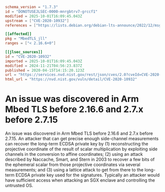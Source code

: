 ```toml
schema_version = "1.7.3"
id = "DONOTUSEJLSEC-0000-mnrgbtrv7-grccf1"
modified = 2025-10-01T16:09:45.043Z
upstream = ["CVE-2020-10932"]
references = ["https://lists.debian.org/debian-lts-announce/2022/12/msg00036.html", "https://lists.fedoraproject.org/archives/list/package-announce%40lists.fedoraproject.org/message/FCWN5HIF4CJ2LZTOMEBJ7Q4IMMV7ZU2V/", "https://lists.fedoraproject.org/archives/list/package-announce%40lists.fedoraproject.org/message/ZNOS2IIBH5WNJXZUV546PY7666DE7Y3L/", "https://tls.mbed.org/tech-updates/releases/mbedtls-2.16.6-and-2.7.15-released", "https://tls.mbed.org/tech-updates/security-advisories", "https://tls.mbed.org/tech-updates/security-advisories/mbedtls-security-advisory-2020-04", "https://lists.debian.org/debian-lts-announce/2022/12/msg00036.html", "https://lists.fedoraproject.org/archives/list/package-announce%40lists.fedoraproject.org/message/FCWN5HIF4CJ2LZTOMEBJ7Q4IMMV7ZU2V/", "https://lists.fedoraproject.org/archives/list/package-announce%40lists.fedoraproject.org/message/ZNOS2IIBH5WNJXZUV546PY7666DE7Y3L/", "https://tls.mbed.org/tech-updates/releases/mbedtls-2.16.6-and-2.7.15-released", "https://tls.mbed.org/tech-updates/security-advisories", "https://tls.mbed.org/tech-updates/security-advisories/mbedtls-security-advisory-2020-04"]

[[affected]]
pkg = "MbedTLS_jll"
ranges = ["< 2.16.6+0"]

[[jlsec_sources]]
id = "CVE-2020-10932"
imported = 2025-10-01T16:09:45.043Z
modified = 2024-11-21T04:56:23.837Z
published = 2020-04-15T14:15:20.123Z
url = "https://services.nvd.nist.gov/rest/json/cves/2.0?cveId=CVE-2020-10932"
html_url = "https://nvd.nist.gov/vuln/detail/CVE-2020-10932"
```

# An issue was discovered in Arm Mbed TLS before 2.16.6 and 2.7.x before 2.7.15

An issue was discovered in Arm Mbed TLS before 2.16.6 and 2.7.x before 2.7.15. An attacker that can get precise enough side-channel measurements can recover the long-term ECDSA private key by (1) reconstructing the projective coordinate of the result of scalar multiplication by exploiting side channels in the conversion to affine coordinates; (2) using an attack described by Naccache, Smart, and Stern in 2003 to recover a few bits of the ephemeral scalar from those projective coordinates via several measurements; and (3) using a lattice attack to get from there to the long-term ECDSA private key used for the signatures. Typically an attacker would have sufficient access when attacking an SGX enclave and controlling the untrusted OS.

